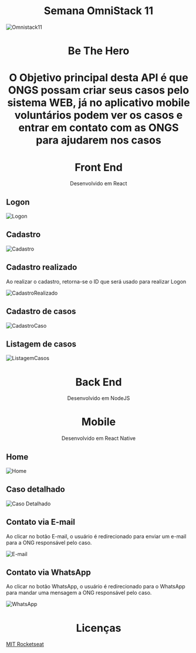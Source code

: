 <h1 align="center"> Semana OmniStack 11 </h1>
<img align="center" src="https://user-images.githubusercontent.com/50464577/77352542-1bbc6780-6d1e-11ea-9f5c-8203be225fe8.jpg" title="Omnistack11">

<h1 align="center"> Be The Hero <h1>
<p align="center" > O Objetivo principal desta API é que ONGS possam criar seus casos pelo sistema WEB, já no aplicativo mobile voluntários podem ver os casos e entrar em contato com as ONGS para ajudarem nos casos <p>

<h1 align="center"> Front End </h1>
<p align="center"> Desenvolvido em React </p>

<h2> Logon </h2>
<img align="center" src='./images_readme/logon.PNG' title="Logon">

<h2> Cadastro </h2>
<img align="center" src='./images_readme/cadastro.PNG' title="Cadastro">

<h2> Cadastro realizado </h2>
<p> Ao realizar o cadastro, retorna-se o ID que será usado para realizar Logon </p>
<img align="center" src='./images_readme/cadastro-feito.PNG' title="CadastroRealizado">

<h2> Cadastro de casos </h2>
<img align="center" src='./images_readme/cadastro-caso.PNG' title="CadastroCaso">

<h2> Listagem de casos </h2>
<img align="center" src='./images_readme/listagem-casos.PNG' title="ListagemCasos">

<h1 align="center"> Back End </h1>
<p align="center"> Desenvolvido em NodeJS </p>

<h1 align="center"> Mobile </h1>
<p align="center"> Desenvolvido em React Native </p>

<h2> Home </h2>
<img align="center" src='./images_readme/home.jpeg' title="Home">

<h2> Caso detalhado </h2>
<img align="center" src='./images_readme/detalhescaso.jpeg' title="Caso Detalhado">

<h2> Contato via E-mail </h2>
<p> Ao clicar no botão E-mail, o usuário é redirecionado para enviar um e-mail para a ONG responsável pelo caso. </p>
<img align="center" src='./images_readme/email.jpeg' title="E-mail">

<h2> Contato via WhatsApp </h2>
<p> Ao clicar no botão WhatsApp, o usuário é redirecionado para o WhatsApp para mandar uma mensagem a ONG responsável pelo caso. </p>
<img align="center" src='./images_readme/whatsapp.jpeg' title="WhatsApp">

<h1 align="center"> Licenças </h1>
<a align="center" href="https://github.com/matheuskolln/omnistack11/blob/master/LICENSE"> MIT </a> <a align="center" href="https://rocketseat.com.br/"> Rocketseat </a>
